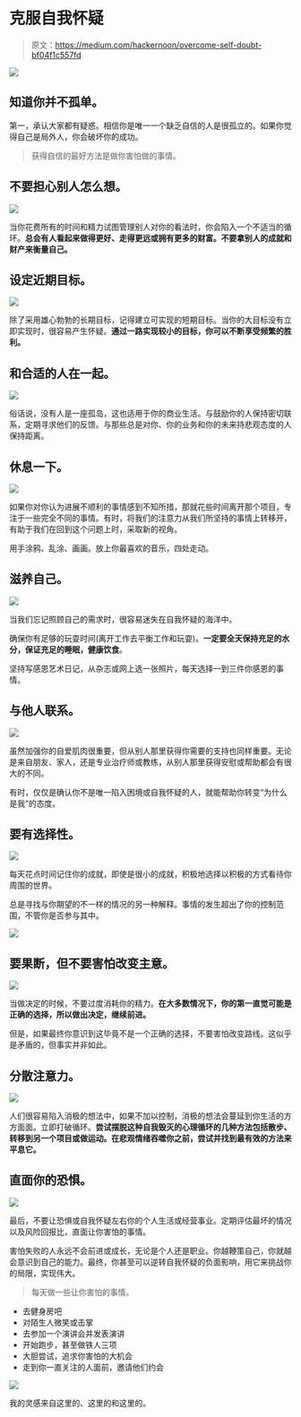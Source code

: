 # 克服自我怀疑

> 原文：<https://medium.com/hackernoon/overcome-self-doubt-bf04f1c557fd>

![](img/a3c02f40e0440a43c2d635462d89b853.png)

## 知道你并不孤单。

第一，承认大家都有疑惑。相信你是唯一一个缺乏自信的人是很孤立的。如果你觉得自己是局外人，你会破坏你的成功。

> 获得自信的最好方法是做你害怕做的事情。

## 不要担心别人怎么想。

![](img/5252158d5a25f138a180bb521a2abc07.png)

当你花费所有的时间和精力试图管理别人对你的看法时，你会陷入一个不适当的循环。**总会有人看起来做得更好、走得更远或拥有更多的财富。不要拿别人的成就和财产来衡量自己。**

## 设定近期目标。

![](img/784599e3ed96dbd9dd1e3ac49fd40e3d.png)

除了采用雄心勃勃的长期目标，记得建立可实现的短期目标。当你的大目标没有立即实现时，很容易产生怀疑。**通过一路实现较小的目标，你可以不断享受频繁的胜利。**

## 和合适的人在一起。

![](img/a74feae11076cf4ccff994e3124b1b3e.png)

俗话说，没有人是一座孤岛，这也适用于你的商业生活。与鼓励你的人保持密切联系，定期寻求他们的反馈。与那些总是对你、你的业务和你的未来持悲观态度的人保持距离。

## 休息一下。

![](img/2d9f4b7c64a5b211d9d29f18755258fc.png)

如果你对你认为进展不顺利的事情感到不知所措，那就花些时间离开那个项目，专注于一些完全不同的事情。有时，将我们的注意力从我们所坚持的事情上转移开，有助于我们在回到这个问题上时，采取新的视角。

用手涂鸦、乱涂、画画。放上你最喜欢的音乐，四处走动。

## 滋养自己。

![](img/9e50a64a04cd75d8215b8f38948c9f08.png)

当我们忘记照顾自己的需求时，很容易迷失在自我怀疑的海洋中。

确保你有足够的玩耍时间(离开工作去平衡工作和玩耍)。**一定要全天保持充足的水分，保证充足的睡眠，健康饮食**。

坚持写感恩艺术日记，从杂志或网上选一张照片，每天选择一到三件你感恩的事情。

## 与他人联系。

![](img/808be39b8c6d3604ae9d4a89b5dd6e67.png)

虽然加强你的自爱肌肉很重要，但从别人那里获得你需要的支持也同样重要。无论是来自朋友、家人，还是专业治疗师或教练，从别人那里获得安慰或帮助都会有很大的不同。

有时，仅仅是确认你不是唯一陷入困境或自我怀疑的人，就能帮助你转变“为什么是我”的态度。

## 要有选择性。

![](img/c31540658a07decf2215077844e77e50.png)

每天花点时间记住你的成就，即使是很小的成就，积极地选择以积极的方式看待你周围的世界。

总是寻找与你期望的不一样的情况的另一种解释。事情的发生超出了你的控制范围，不管你是否参与其中。

![](img/d4a7ab765d5d5ab5377fd032f1fad142.png)

## 要果断，但不要害怕改变主意。

![](img/b805d70d2f3ac83f76d1666b71d90fcf.png)

当做决定的时候，不要过度消耗你的精力。**在大多数情况下，你的第一直觉可能是正确的选择，所以做出决定，继续前进。**

但是，如果最终你意识到这毕竟不是一个正确的选择，不要害怕改变路线。这似乎是矛盾的，但事实并非如此。

## 分散注意力。

![](img/9446ec415aa87f3ca76122e3cd090225.png)

人们很容易陷入消极的想法中，如果不加以控制，消极的想法会蔓延到你生活的方方面面。立即打破循环。**尝试摆脱这种自我毁灭的心理循环的几种方法包括散步、转移到另一个项目或做运动。在悲观情绪吞噬你之前，尝试并找到最有效的方法来平息它。**

## 直面你的恐惧。

![](img/bb00dd3cbf702fa6c5617b86d5ed83a5.png)

最后，不要让恐惧或自我怀疑左右你的个人生活或经营事业。定期评估最坏的情况以及风险回报比，直面让你害怕的事情。

害怕失败的人永远不会前进或成长，无论是个人还是职业。你越鞭策自己，你就越会意识到自己的能力。最终，你甚至可以逆转自我怀疑的负面影响，用它来挑战你的局限，实现伟大。

> 每天做一些让你害怕的事情。

*   去健身房吧
*   对陌生人微笑或击掌
*   去参加一个演讲会并发表演讲
*   开始跑步，甚至做铁人三项
*   大胆尝试，追求你害怕的大机会
*   走到你一直关注的人面前，邀请他们约会

![](img/8aeb6e714fac2d1f9223b569a7b58a1f.png)

我的灵感来自这里的、这里的和这里的。